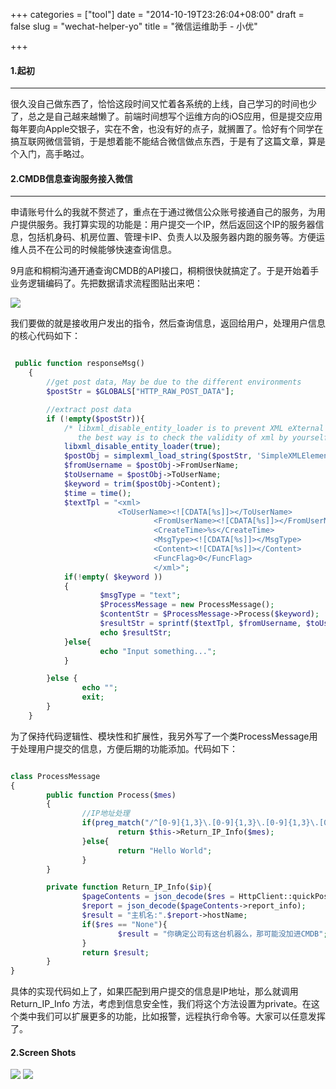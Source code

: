 +++
categories = ["tool"]
date = "2014-10-19T23:26:04+08:00"
draft = false
slug = "wechat-helper-yo"
title = "微信运维助手 - 小优"

+++

#### 1.起初

---

很久没自己做东西了，恰恰这段时间又忙着各系统的上线，自己学习的时间也少了，总之是自己越来越懒了。前端时间想写个运维方向的iOS应用，但是提交应用每年要向Apple交银子，实在不舍，也没有好的点子，就搁置了。恰好有个同学在搞互联网微信营销，于是想着能不能结合微信做点东西，于是有了这篇文章，算是个入门，高手略过。


#### 2.CMDB信息查询服务接入微信

---

申请账号什么的我就不赘述了，重点在于通过微信公众账号接通自己的服务，为用户提供服务。我打算实现的功能是：用户提交一个IP，然后返回这个IP的服务器信息，包括机身码、机房位置、管理卡IP、负责人以及服务器内跑的服务等。方便运维人员不在公司的时候能够快速查询信息。

9月底和桐桐沟通开通查询CMDB的API接口，桐桐很快就搞定了。于是开始着手业务逻辑编码了。先把数据请求流程图贴出来吧：

![](/images/2014/1413732304.jpg)

我们要做的就是接收用户发出的指令，然后查询信息，返回给用户，处理用户信息的核心代码如下：

``` php

 public function responseMsg()
    {
        //get post data, May be due to the different environments
        $postStr = $GLOBALS["HTTP_RAW_POST_DATA"];

		//extract post data
        if (!empty($postStr)){
	        /* libxml_disable_entity_loader is to prevent XML eXternal Entity Injection,
	           the best way is to check the validity of xml by yourself */
	        libxml_disable_entity_loader(true);
	        $postObj = simplexml_load_string($postStr, 'SimpleXMLElement', LIBXML_NOCDATA);
	        $fromUsername = $postObj->FromUserName;
	        $toUsername = $postObj->ToUserName;
	        $keyword = trim($postObj->Content);
	        $time = time();
	        $textTpl = "<xml>
	                    <ToUserName><![CDATA[%s]]></ToUserName>
	                            <FromUserName><![CDATA[%s]]></FromUserName>
	                            <CreateTime>%s</CreateTime>
	                            <MsgType><![CDATA[%s]]></MsgType>
	                            <Content><![CDATA[%s]]></Content>
	                            <FuncFlag>0</FuncFlag>
	                            </xml>";
	        if(!empty( $keyword ))
	        {
	                $msgType = "text";
	                $ProcessMessage = new ProcessMessage();
	                $contentStr = $ProcessMessage->Process($keyword);
	                $resultStr = sprintf($textTpl, $fromUsername, $toUsername, $time, $msgType, $contentStr);
	                echo $resultStr;
	        }else{
	                echo "Input something...";
	        }

        }else {
                echo "";
                exit;
        }
    }

```

为了保持代码逻辑性、模块性和扩展性，我另外写了一个类ProcessMessage用于处理用户提交的信息，方便后期的功能添加。代码如下：

``` PHP

class ProcessMessage
{
        public function Process($mes)
    	{
                //IP地址处理
                if(preg_match("/^[0-9]{1,3}\.[0-9]{1,3}\.[0-9]{1,3}\.[0-9]{1,3}$/", $mes)) {
                        return $this->Return_IP_Info($mes);
                }else{
                        return "Hello World";
                }
        }

        private function Return_IP_Info($ip){
                $pageContents = json_decode($res = HttpClient::quickPost('http://yuwei.baidu.com/api/server', array('ip' => $ip)));
                $report = json_decode($pageContents->report_info);
                $result = "主机名:".$report->hostName;
                if($res == "None"){
                        $result = "你确定公司有这台机器么，那可能没加进CMDB";
                }
                return $result;
        }
}

```

具体的实现代码如上了，如果匹配到用户提交的信息是IP地址，那么就调用 Return_IP_Info 方法，考虑到信息安全性，我们将这个方法设置为private。在这个类中我们可以扩展更多的功能，比如报警，远程执行命令等。大家可以任意发挥了。


#### 2.Screen Shots

![](/images/2014/1413732329.PNG)
![](/images/2014/1413732358.PNG)
